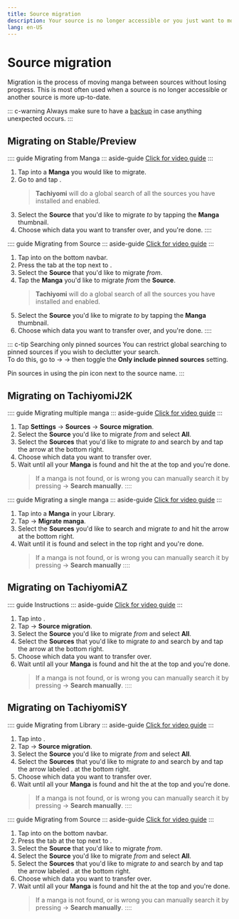 ```yaml
---
title: Source migration
description: Your source is no longer accessible or you just want to move to another? No problem.
lang: en-US
---
```


# Source migration

Migration is the process of moving manga between sources without losing progress. This is most often used when a source is no longer accessible or another source is more up-to-date.

::: c-warning
Always make sure to have a [backup](/help/guides/creating-backups/) in case anything unexpected occurs.
:::

## Migrating on Stable/Preview

:::: guide Migrating from Manga
::: aside-guide
[<MaterialIcon icon="videocam"/> Click for video guide](/help/guides/source-migration/assets/Migrate-Preview-Manga.mp4)
:::

1. Tap into a **Manga** you would like to migrate.
2. Go to <Navigation item="overflow"/> and tap <Navigation item="migrate" />.
	> **Tachiyomi** will do a global search of all the sources you have installed and enabled.
1. Select the **Source** that you'd like to migrate *to* by tapping the **Manga** thumbnail.
1. Choose which data you want to transfer over, and you're done.
::::

:::: guide Migrating from Source
::: aside-guide
[<MaterialIcon icon="videocam"/> Click for video guide](/help/guides/source-migration/assets/Migrate-Preview-Source.mp4)
:::

1. Tap into <Navigation item="browse"/> on the bottom navbar.
2. Press the <Navigation item="migrate" /> tab at the top next to <Navigation item="extensions" />.
3. Select the **Source** that you'd like to migrate *from*.
4. Tap the **Manga** you'd like to migrate *from* the **Source**.
	> **Tachiyomi** will do a global search of all the sources you have installed and enabled.
1. Select the **Source** you'd like to migrate *to* by tapping the **Manga** thumbnail.
1. Choose which data you want to transfer over, and you're done.
::::

::: c-tip Searching only pinned sources
You can restrict global searching to pinned sources if you wish to declutter your search.</br>To do this, go to <Navigation item="more"/> → <Navigation item="settings"/> →  <Navigation item="browse"/> then toggle the **Only include pinned sources** setting.

Pin sources in <Navigation item="browse"/> using the <MaterialIcon icon="push_pin" /> pin icon next to the source name.
:::

## Migrating on TachiyomiJ2K

:::: guide Migrating multiple manga
::: aside-guide
[<MaterialIcon icon="videocam"/> Click for video guide](/help/guides/source-migration/assets/Migrate-J2K.mp4)
:::

1. Tap <MaterialIcon icon="settings"/> **Settings** → <MaterialIcon icon="explore"/> **Sources** → **Source migration**.
1. Select the **Source** you'd like to migrate *from* and select **All**.
1. Select the **Sources** that you'd like to migrate *to* and search by and tap the arrow at the bottom right.
1. Choose which data you want to transfer over.
1. Wait until all your **Manga** is found and hit the <MaterialIcon icon="done_all"/> at the top and you're done.
	> If a manga is not found, or is wrong you can manually search it by pressing <Navigation item="overflow"/> → **Search manually**.
::::

:::: guide Migrating a single manga
::: aside-guide
[<MaterialIcon icon="videocam"/> Click for video guide](/help/guides/source-migration/assets/Migrate-J2K-Single.mp4)
:::

1. Tap into a **Manga** in your Library.
1. Tap <Navigation item="overflow"/> → **Migrate manga**.
1. Select the **Sources** you'd like to search and migrate *to* and hit the arrow at the bottom right.
1. Wait until it is found and select <MaterialIcon icon="done"/> in the top right and you're done.
	> If a manga is not found, or is wrong you can manually search it by pressing <Navigation item="overflow"/> → **Search manually**
::::

## Migrating on TachiyomiAZ

:::: guide Instructions
::: aside-guide
[<MaterialIcon icon="videocam"/> Click for video guide](/help/guides/source-migration/assets/Migrate-AZ.mp4)
:::

1. Tap into <Navigation item="library"/>.
1. Tap <Navigation item="overflow"/>  → **Source migration**.
1. Select the **Source** you'd like to migrate *from* and select **All**.
1. Select the **Sources** that you'd like to migrate *to* and search by and tap the arrow at the bottom right.
1. Choose which data you want to transfer over.
1. Wait until all your **Manga** is found and hit the <MaterialIcon icon="done_all"/> at the top and you're done.
	> If a manga is not found, or is wrong you can manually search it by pressing <Navigation item="overflow"/> → **Search manually**.
::::

## Migrating on TachiyomiSY

:::: guide Migrating from Library
::: aside-guide
[<MaterialIcon icon="videocam"/> Click for video guide](/help/guides/source-migration/assets/Migrate-SY-Library.mp4)
:::

1. Tap into <Navigation item="library"/>.
2. Tap <Navigation item="overflow"/> → **Source migration**.
3. Select the **Source** you'd like to migrate *from* and select **All**.
4. Select the **Sources** that you'd like to migrate *to* and search by and tap the arrow labeled <Navigation item="migrate" />. at the bottom right.
5. Choose which data you want to transfer over.
6. Wait until all your **Manga** is found and hit the <MaterialIcon icon="done_all"/> at the top and you're done.
	> If a manga is not found, or is wrong you can manually search it by pressing <Navigation item="overflow"/>  → **Search manually**.
::::

:::: guide Migrating from Source
::: aside-guide
[<MaterialIcon icon="videocam"/> Click for video guide](/help/guides/source-migration/assets/Migrate-SY-Source.mp4)
:::

1. Tap into <Navigation item="browse"/> on the bottom navbar.
2. Press the <Navigation item="migrate" /> tab at the top next to <Navigation item="extensions" />.
3. Select the **Source** that you'd like to migrate *from*.
4. Select the **Source** you'd like to migrate *from* and select **All**.
5. Select the **Sources** that you'd like to migrate *to* and search by and tap the arrow labeled <Navigation item="migrate" />. at the bottom right.
6. Choose which data you want to transfer over.
7. Wait until all your **Manga** is found and hit the <MaterialIcon icon="done_all"/> at the top and you're done.
	> If a manga is not found, or is wrong you can manually search it by pressing <Navigation item="overflow"/>  → **Search manually**.
::::
